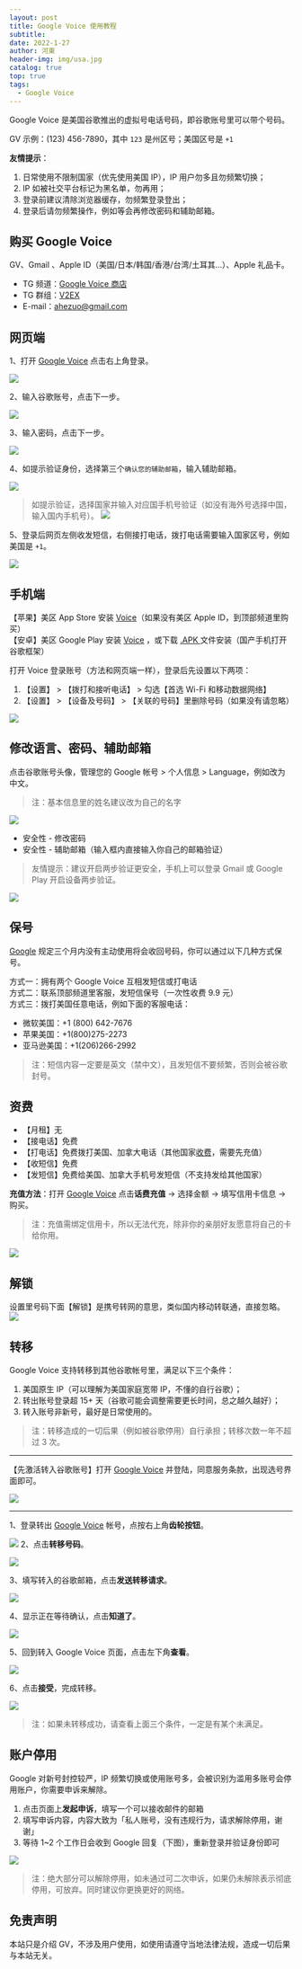 ```yaml
---
layout: post
title: Google Voice 使用教程
subtitle: 
date: 2022-1-27
author: 河東
header-img: img/usa.jpg
catalog: true
top: true
tags:
  - Google Voice
---
```


Google Voice 是美国谷歌推出的虚拟号电话号码，即谷歌账号里可以带个号码。

GV 示例：‪(123) 456-7890‬，其中 `123` 是州区号；美国区号是 `+1`

**友情提示**：
1. 日常使用不限制国家（优先使用美国 IP），IP 用户勿多且勿频繁切换；
2. IP 如被社交平台标记为黑名单，勿再用；
3. 登录前建议清除浏览器缓存，勿频繁登录登出；
4. 登录后请勿频繁操作，例如等会再修改密码和辅助邮箱。



## 购买 Google Voice
GV、Gmail 、Apple ID（美国/日本/韩国/香港/台湾/土耳其…）、Apple 礼品卡。

- TG 频道：[Google Voice 商店](https://t.me/GVStore)
- TG 群组：[V2EX](https://t.me/V2EXPro)
- E-mail：<ahezuo@gmail.com>

## 网页端
1、打开 [Google Voice](https://voice.google.com/) 点击右上角登录。

![](https://i.imgur.com/hKlI2aB.png)

2、输入谷歌账号，点击下一步。

![](https://i.imgur.com/2kefGOI.png)

3、输入密码，点击下一步。

![](https://i.imgur.com/Og34aqT.png)

4、如提示验证身份，选择第三个`确认您的辅助邮箱`，输入辅助邮箱。

![](https://i.imgur.com/cAWNsRj.png)

> 如提示验证，选择国家并输入对应国手机号验证（如没有海外号选择中国，输入国内手机号）。
>![](https://i.imgur.com/YY09hlM.jpg)

5、登录后网页左侧收发短信，右侧接打电话，拨打电话需要输入国家区号，例如美国是 `+1`。


![](https://i.imgur.com/i5a1zD4.png)

## 手机端

【苹果】美区 App Store 安装 [Voice](https://apps.apple.com/us/app/google-voice/id318698524)（如果没有美区 Apple ID，到顶部频道里购买）\
【安卓】美区 Google Play 安装 [Voice](https://play.google.com/store/apps/details?id=com.google.android.apps.googlevoice&hl=zh&gl=US) ，或下载 [.APK ](https://apkpure.com/search?q=Google+Voice)文件安装（国产手机打开谷歌框架）

打开 Voice 登录账号（方法和网页端一样），登录后先设置以下两项：
1. 【设置】 > 【拨打和接听电话】 > 勾选【首选 Wi-Fi 和移动数据网络】
2. 【设置】 > 【设备及号码】 > 【关联的号码】里删除号码（如果没有请忽略）

![](https://i.imgur.com/FIXfG4B.jpg)

## 修改语言、密码、辅助邮箱



点击谷歌账号头像，管理您的 Google 帐号 > 个人信息 > Language，例如改为中文。

>注：基本信息里的姓名建议改为自己的名字

![](https://i.imgur.com/oMYAOmY.png)


- 安全性 - 修改密码
- 安全性 - 辅助邮箱（输入框内直接输入你自己的邮箱验证）

> 友情提示：建议开启两步验证更安全，手机上可以登录 Gmail 或 Google Play 开启设备两步验证。

![](https://i.imgur.com/dmWyVKU.png)

## 保号
[Google](https://support.google.com/voice/answer/9230450) 规定三个月内没有主动使用将会收回号码，你可以通过以下几种方式保号。

方式一：拥有两个 Google Voice 互相发短信或打电话\
方式二：联系顶部频道里客服，发短信保号（一次性收费 9.9 元）\
方式三：拨打美国任意电话，例如下面的客服电话：
- 微软美国：+1 (800) 642-7676
- 苹果美国：+1(800)275-2273
- 亚马逊美国：+1(206)266-2992

>注：短信内容一定要是英文（禁中文），且发短信不要频繁，否则会被谷歌封号。
  
## 资费
- 【月租】无
- 【接电话】免费
- 【打电话】免费拨打美国、加拿大电话（其他国家[收费](https://voice.google.com/u/0/rates?pli=1)，需要先充值）
- 【收短信】免费
- 【发短信】免费给美国、加拿大手机号发短信（不支持发给其他国家）

**充值方法**：打开 [Google Voice](https://voice.google.com/u/3/billing) 点击**话费充值** → 选择金额 → 填写信用卡信息 → 购买。

>注：充值需绑定信用卡，所以无法代充，除非你的亲朋好友愿意将自己的卡给你用。

![](https://i.imgur.com/5WiCJVa.png)

## 解锁

设置里号码下面【解锁】是携号转网的意思，类似国内移动转联通，直接忽略。
![](https://i.imgur.com/ypfY4w3.png)


## 转移
Google Voice 支持转移到其他谷歌帐号里，满足以下三个条件：
1. 美国原生 IP（可以理解为美国家庭宽带 IP，不懂的自行谷歌）；
2. 转出账号登录超 15+ 天（谷歌可能会调整需要更长时间，总之越久越好）；
3. 转入账号非新号，最好是日常使用的。

>注：转移造成的一切后果（例如被谷歌停用）自行承担；转移次数一年不超过 3 次。

---

【先激活转入谷歌账号】打开 [Google Voice](https://voice.google.com/u/0/messages) 并登陆，同意服务条款，出现选号界面即可。

![](https://i.imgur.com/b7Iiwn2.png)

---

1、登录转出 [Google Voice](https://voice.google.com/u/0/messages) 帐号，点按右上角**齿轮按钮**。


![](https://i.imgur.com/FpZ4KxH.png)
2、点击**转移号码**。

![](https://i.imgur.com/OASFgdA.png)

3、填写转入的谷歌邮箱，点击**发送转移请求**。


![](https://i.imgur.com/dnPKT2H.png)


4、显示正在等待确认，点击**知道了**。

![](https://i.imgur.com/YbWLJgg.png)

5、回到转入 Google Voice 页面，点击左下角**查看**。

![](https://i.imgur.com/Yl00SOG.png)

6、点击**接受**，完成转移。

![](https://i.imgur.com/naiWfji.png)

>注：如果未转移成功，请查看上面三个条件，一定是有某个未满足。



## 账户停用

Google 对新号封控较严，IP 频繁切换或使用账号多，会被识别为滥用多账号会停用账户，你需要申诉来解除。

1. 点击页面上**发起申诉**，填写一个可以接收邮件的邮箱
2. 填写申诉内容，内容大致为「私人账号，没有违规行为，请求解除停用，谢谢」
3. 等待 1~2 个工作日会收到 Google 回复（下图），重新登录并验证身份即可

![](https://i.imgur.com/gff36TA.png)

>注：绝大部分可以解除停用，如未通过可二次申诉，如果仍未解除表示彻底停用，可放弃。同时建议你更换更好的网络。


## 免责声明

本站只是介绍 GV，不涉及用户使用，如使用请遵守当地法律法规，造成一切后果与本站无关。

